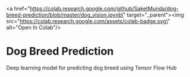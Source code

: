 <a href=\"https://colab.research.google.com/github/SaketMunda/dog-breed-prediction/blob/master/dog_vision.ipynb\" target=\"_parent\"><img src=\"https://colab.research.google.com/assets/colab-badge.svg\" alt=\"Open In Colab\"/></a>

# Dog Breed Prediction
Deep learning model for predicting dog breed using Tensor Flow Hub
